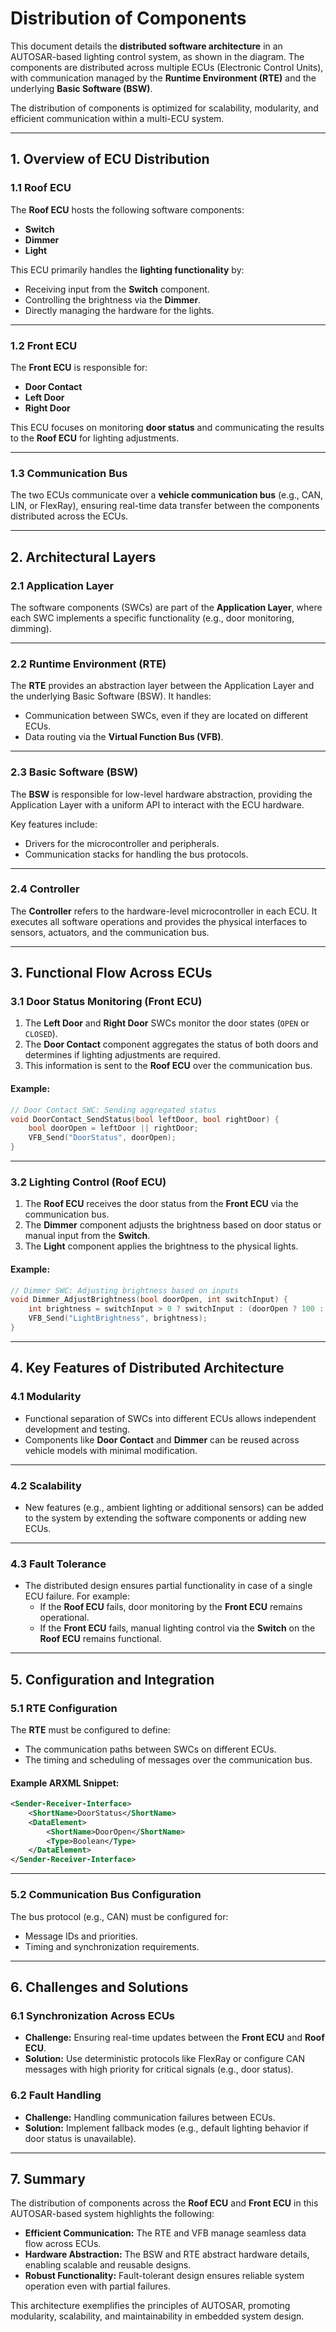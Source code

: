 # Distribution of Components

This document details the **distributed software architecture** in an AUTOSAR-based lighting control system, as shown in the diagram. The components are distributed across multiple ECUs (Electronic Control Units), with communication managed by the **Runtime Environment (RTE)** and the underlying **Basic Software (BSW)**.

The distribution of components is optimized for scalability, modularity, and efficient communication within a multi-ECU system.

---

## **1. Overview of ECU Distribution**

### **1.1 Roof ECU**
The **Roof ECU** hosts the following software components:
- **Switch**
- **Dimmer**
- **Light**

This ECU primarily handles the **lighting functionality** by:
- Receiving input from the **Switch** component.
- Controlling the brightness via the **Dimmer**.
- Directly managing the hardware for the lights.

---

### **1.2 Front ECU**
The **Front ECU** is responsible for:
- **Door Contact**
- **Left Door**
- **Right Door**

This ECU focuses on monitoring **door status** and communicating the results to the **Roof ECU** for lighting adjustments.

---

### **1.3 Communication Bus**
The two ECUs communicate over a **vehicle communication bus** (e.g., CAN, LIN, or FlexRay), ensuring real-time data transfer between the components distributed across the ECUs.

---

## **2. Architectural Layers**

### **2.1 Application Layer**
The software components (SWCs) are part of the **Application Layer**, where each SWC implements a specific functionality (e.g., door monitoring, dimming).

---

### **2.2 Runtime Environment (RTE)**
The **RTE** provides an abstraction layer between the Application Layer and the underlying Basic Software (BSW). It handles:
- Communication between SWCs, even if they are located on different ECUs.
- Data routing via the **Virtual Function Bus (VFB)**.

---

### **2.3 Basic Software (BSW)**
The **BSW** is responsible for low-level hardware abstraction, providing the Application Layer with a uniform API to interact with the ECU hardware.

Key features include:
- Drivers for the microcontroller and peripherals.
- Communication stacks for handling the bus protocols.

---

### **2.4 Controller**
The **Controller** refers to the hardware-level microcontroller in each ECU. It executes all software operations and provides the physical interfaces to sensors, actuators, and the communication bus.

---

## **3. Functional Flow Across ECUs**

### **3.1 Door Status Monitoring (Front ECU)**
1. The **Left Door** and **Right Door** SWCs monitor the door states (`OPEN` or `CLOSED`).
2. The **Door Contact** component aggregates the status of both doors and determines if lighting adjustments are required.
3. This information is sent to the **Roof ECU** over the communication bus.

#### Example:
```c
// Door Contact SWC: Sending aggregated status
void DoorContact_SendStatus(bool leftDoor, bool rightDoor) {
    bool doorOpen = leftDoor || rightDoor;
    VFB_Send("DoorStatus", doorOpen);
}
```

---

### **3.2 Lighting Control (Roof ECU)**
1. The **Roof ECU** receives the door status from the **Front ECU** via the communication bus.
2. The **Dimmer** component adjusts the brightness based on door status or manual input from the **Switch**.
3. The **Light** component applies the brightness to the physical lights.

#### Example:
```c
// Dimmer SWC: Adjusting brightness based on inputs
void Dimmer_AdjustBrightness(bool doorOpen, int switchInput) {
    int brightness = switchInput > 0 ? switchInput : (doorOpen ? 100 : 0);
    VFB_Send("LightBrightness", brightness);
}
```

---

## **4. Key Features of Distributed Architecture**

### **4.1 Modularity**
- Functional separation of SWCs into different ECUs allows independent development and testing.
- Components like **Door Contact** and **Dimmer** can be reused across vehicle models with minimal modification.

---

### **4.2 Scalability**
- New features (e.g., ambient lighting or additional sensors) can be added to the system by extending the software components or adding new ECUs.

---

### **4.3 Fault Tolerance**
- The distributed design ensures partial functionality in case of a single ECU failure. For example:
  - If the **Roof ECU** fails, door monitoring by the **Front ECU** remains operational.
  - If the **Front ECU** fails, manual lighting control via the **Switch** on the **Roof ECU** remains functional.

---

## **5. Configuration and Integration**

### **5.1 RTE Configuration**
The **RTE** must be configured to define:
- The communication paths between SWCs on different ECUs.
- The timing and scheduling of messages over the communication bus.

#### Example ARXML Snippet:
```xml
<Sender-Receiver-Interface>
    <ShortName>DoorStatus</ShortName>
    <DataElement>
        <ShortName>DoorOpen</ShortName>
        <Type>Boolean</Type>
    </DataElement>
</Sender-Receiver-Interface>
```

---

### **5.2 Communication Bus Configuration**
The bus protocol (e.g., CAN) must be configured for:
- Message IDs and priorities.
- Timing and synchronization requirements.

---

## **6. Challenges and Solutions**

### **6.1 Synchronization Across ECUs**
- **Challenge:** Ensuring real-time updates between the **Front ECU** and **Roof ECU**.
- **Solution:** Use deterministic protocols like FlexRay or configure CAN messages with high priority for critical signals (e.g., door status).

### **6.2 Fault Handling**
- **Challenge:** Handling communication failures between ECUs.
- **Solution:** Implement fallback modes (e.g., default lighting behavior if door status is unavailable).

---

## **7. Summary**

The distribution of components across the **Roof ECU** and **Front ECU** in this AUTOSAR-based system highlights the following:
- **Efficient Communication:** The RTE and VFB manage seamless data flow across ECUs.
- **Hardware Abstraction:** The BSW and RTE abstract hardware details, enabling scalable and reusable designs.
- **Robust Functionality:** Fault-tolerant design ensures reliable system operation even with partial failures.

This architecture exemplifies the principles of AUTOSAR, promoting modularity, scalability, and maintainability in embedded system design.
